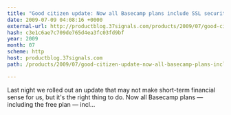 ```yaml
---
title: "Good citizen update: Now all Basecamp plans include SSL security"
date: 2009-07-09 04:08:16 +0000
external-url: http://productblog.37signals.com/products/2009/07/good-citizen-update-now-all-basecamp-plans-include-ssl-security.html
hash: c3e1c6ae7c709de765d4ea3fc03fd9bf
year: 2009
month: 07
scheme: http
host: productblog.37signals.com
path: /products/2009/07/good-citizen-update-now-all-basecamp-plans-include-ssl-security.html

---
```


Last night we rolled out an update that may not make short-term financial sense for us, but it's the right thing to do. Now all Basecamp plans — including the free plan — incl...
